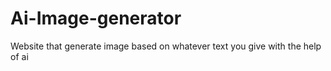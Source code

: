 # Ai-Image-generator
Website that generate image based on whatever text you give with the help of ai 
